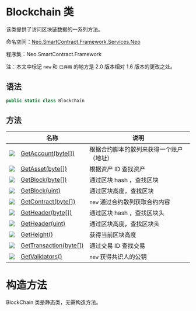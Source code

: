 # Blockchain 类

该类提供了访问区块链数据的一系列方法。

命名空间：[Neo.SmartContract.Framework.Services.Neo](../neo.md)

程序集：Neo.SmartContract.Framework

注：本文中标记 `new` 和 ` 已弃用 ` 的地方是 2.0 版本相对 1.6 版本的更改之处。

## 语法

```c#
public static class Blockchain
```

## 方法

|                                          | 名称                                       | 说明                   |
| ---------------------------------------- | ---------------------------------------- | -------------------- |
| ![](https://i-msdn.sec.s-msft.com/dynimg/IC91302.jpeg) | [GetAccount(byte[])](Blockchain/GetAccount.md) | 根据合约脚本的散列来获得一个账户（地址） |
| ![](https://i-msdn.sec.s-msft.com/dynimg/IC91302.jpeg) | [GetAsset(byte[])](Blockchain/GetAsset.md) | 根据资产 ID 查找资产         |
| ![](https://i-msdn.sec.s-msft.com/dynimg/IC91302.jpeg) | [GetBlock(byte[])](Blockchain/GetBlock.md) | 通过区块 hash ，查找区块      |
| ![](https://i-msdn.sec.s-msft.com/dynimg/IC91302.jpeg) | [GetBlock(uint)](Blockchain/GetBlock2.md) | 通过区块高度，查找区块          |
| ![](https://i-msdn.sec.s-msft.com/dynimg/IC91302.jpeg) | [GetContract(byte[])](Blockchain/GetContract.md) | `new` 通过合约散列获取合约内容   |
| ![](https://i-msdn.sec.s-msft.com/dynimg/IC91302.jpeg) | [GetHeader(byte[])](Blockchain/GetHeader.md) | 通过区块 hash ，查找区块头     |
| ![](https://i-msdn.sec.s-msft.com/dynimg/IC91302.jpeg) | [GetHeader(uint)](Blockchain/GetHeader2.md) | 通过区块高度，查找区块头         |
| ![](https://i-msdn.sec.s-msft.com/dynimg/IC91302.jpeg) | [GetHeight()](Blockchain/GetHeight.md)   | 获得当前区块高度             |
| ![](https://i-msdn.sec.s-msft.com/dynimg/IC91302.jpeg) | [GetTransaction(byte[])](Blockchain/GetTransaction.md) | 通过交易 ID 查找交易         |
| ![](https://i-msdn.sec.s-msft.com/dynimg/IC91302.jpeg) | [GetValidators()](Blockchain/GetValidators.md) | `new` 获得共识人的公钥       |

# 构造方法

BlockChain 类是静态类，无需构造方法。